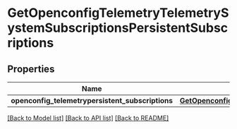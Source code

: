 # GetOpenconfigTelemetryTelemetrySystemSubscriptionsPersistentSubscriptions

## Properties
Name | Type | Description | Notes
------------ | ------------- | ------------- | -------------
**openconfig_telemetrypersistent_subscriptions** | [**GetOpenconfigTelemetryTelemetrySystemOpenconfigtelemetrytelemetrysystemSubscriptionsPersistentsubscriptions**](GetOpenconfigTelemetryTelemetrySystemOpenconfigtelemetrytelemetrysystemSubscriptionsPersistentsubscriptions.md) |  | [optional] 

[[Back to Model list]](../README.md#documentation-for-models) [[Back to API list]](../README.md#documentation-for-api-endpoints) [[Back to README]](../README.md)


